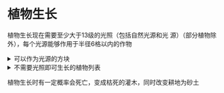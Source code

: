 # 植物生长

植物生长现在需要至少大于13级的光照（包括自然光源和光 源）（部分植物除外），每个光源能够作用于半径6格以内的作物



<details>

<summary>  可以作为光源的方块</summary>



</details>

<details>

<summary>  不需要光照即可生长的植物列表</summary>

* 红色/棕色蘑菇
* 洞穴藤蔓
* 发光地衣
* 海带
* 所有生长于下界、末地的植物

</details>

植物生长时有一定概率会死亡，变成枯死的灌木，同时改变耕地为砂土
